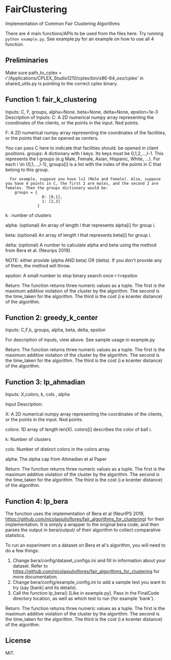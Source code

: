 # FairClustering

Implementation of Common Fair Clustering Algorithms

There are 4 main functions/APIs to be used from the files here. Try running `python example.py`. See example.py for an example on how to use all 4 function. 

## Preliminaries 
Make sure path_to_cplex = r'/Applications/CPLEX_Studio1210/cplex/bin/x86-64_osx/cplex' in shared_utils.py is pointing to the correct cplex binary. 

## Function 1: fair_k_clustering
Inputs: C, F, groups, alpha=None, beta=None, delta=None, epsilon=1e-3
Description of Inputs:
  C: A 2D numerical numpy array representing the coordinates of the clients, or the points in the input. Nxd points.  
  
  F: A 2D numerical numpy array representing the coordinates of the facilities, or the points that can be opened as centers.
  
  You can pass C here to indicate that facilities should. be opened in client positions. 
  groups: A dictionary with l keys. Its keys must be 0,1,2,...,l-1. This represents the l groups (e.g Male, Female, Asian, Hispanic, White, ...). For each i \in {0,1,...,l-1}, groups[i] is a list with the index of the points in C that belong to this group. 
  
      For example, suppose you have l=2 (Male and Female). Also, suppose you have 4 points in C, the first 2 are males, and the second 2 are females. Then the groups dictionary would be:
        groups = {
                    0: [0,1],
                    1: [2,3]
                  }
                  
  k : number of clusters
  
  alpha: (optional) An array of length l that represents alpha[i] for group i. 
  
  beta:  (optional) An array of length l that represents beta[i] for group i. 
  
  delta: (optional) A number to calculate alpha and beta using the method from Bera et al. (Neurips 2019).
  
  NOTE: either provide (alpha AND beta) OR (delta). If you don't provide any of them, the method will throw. 
  
  epsilon: A small number to stop binary search once r-l<epsilon
  
Return:
The function returns three numeric values as a tuple. The first is the maximum additive violation of the cluster by the algorithm. The second is the time_taken for the algorithm. The third is the cost (i.e kcenter distance) of the algorithm. 

## Function 2: greedy_k_center
Inputs: C,F,k, groups, alpha, beta, delta, epsilon

For description of inputs, view above. See sample usage in example.py

Return:
The function returns three numeric values as a tuple. The first is the maximum additive violation of the cluster by the algorithm. The second is the time_taken for the algorithm. The third is the cost (i.e kcenter distance) of the algorithm. 


## Function 3: lp_ahmadian
Inputs: X,colors, k, cols , alpha

Input Description:

  X: A 2D numerical numpy array representing the coordinates of the clients, or the points in the input. Nxd points. 
  
  colors: 1D array of length len(X). colors[i] describes the color of ball i. 
  
  k: Number of clusters
  
  cols: Number of distinct colors in the colors array. 
  
  alpha: The alpha cap from Ahmadian et al Paper
  
Return:
The function returns three numeric values as a tuple. The first is the maximum additive violation of the cluster by the algorithm. The second is the time_taken for the algorithm. The third is the cost (i.e kcenter distance) of the algorithm. 

## Function 4: lp_bera
The function uses the implementation of Bera et al (NeurIPS 2019, https://github.com/nicolasjulioflores/fair_algorithms_for_clustering) for their implementation. It is simply a wrapper to the original bera code, and then parses the output in bera/output/ of their algorithm to collect comparative statistics. 

To run an experiment on a dataset on Bera et al's algorithm, you will need to do a few things:

1) Change bera/config/dataset_configs.ini and fill in information about your dataset. Refer to https://github.com/nicolasjulioflores/fair_algorithms_for_clustering for more documentation. 
2) Change bera/config/example_config.ini to add a sample test you want to try (say [bank] and its details). 
3) Call the function lp_bera() [Like in example.py]. Pass in the FinalCode directory location, as well as which test to run (for example 'bank').

Return:
The function returns three numeric values as a tuple. The first is the maximum additive violation of the cluster by the algorithm. The second is the time_taken for the algorithm. The third is the cost (i.e kcenter distance) of the algorithm. 


## License 
MIT. 